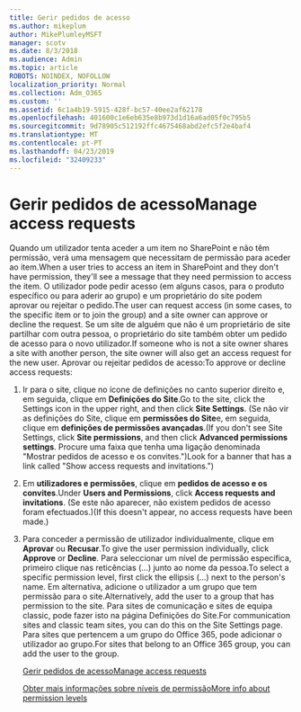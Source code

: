 ```yaml
---
title: Gerir pedidos de acesso
ms.author: mikeplum
author: MikePlumleyMSFT
manager: scotv
ms.date: 8/3/2018
ms.audience: Admin
ms.topic: article
ROBOTS: NOINDEX, NOFOLLOW
localization_priority: Normal
ms.collection: Adm_O365
ms.custom: ''
ms.assetid: 6c1a4b19-5915-428f-bc57-40ee2af62178
ms.openlocfilehash: 401600c1e6eb635e8b973d1d16a6ad05f0c795b5
ms.sourcegitcommit: 9d78905c512192ffc4675468abd2efc5f2e4baf4
ms.translationtype: MT
ms.contentlocale: pt-PT
ms.lasthandoff: 04/23/2019
ms.locfileid: "32409233"
---
```

# <a name="manage-access-requests"></a><span data-ttu-id="a8684-102">Gerir pedidos de acesso</span><span class="sxs-lookup"><span data-stu-id="a8684-102">Manage access requests</span></span>

<span data-ttu-id="a8684-103">Quando um utilizador tenta aceder a um item no SharePoint e não têm permissão, verá uma mensagem que necessitam de permissão para aceder ao item.</span><span class="sxs-lookup"><span data-stu-id="a8684-103">When a user tries to access an item in SharePoint and they don't have permission, they'll see a message that they need permission to access the item.</span></span> <span data-ttu-id="a8684-104">O utilizador pode pedir acesso (em alguns casos, para o produto específico ou para aderir ao grupo) e um proprietário do site podem aprovar ou rejeitar o pedido.</span><span class="sxs-lookup"><span data-stu-id="a8684-104">The user can request access (in some cases, to the specific item or to join the group) and a site owner can approve or decline the request.</span></span> <span data-ttu-id="a8684-105">Se um site de alguém que não é um proprietário de site partilhar com outra pessoa, o proprietário do site também obter um pedido de acesso para o novo utilizador.</span><span class="sxs-lookup"><span data-stu-id="a8684-105">If someone who is not a site owner shares a site with another person, the site owner will also get an access request for the new user.</span></span> <span data-ttu-id="a8684-106">Aprovar ou rejeitar pedidos de acesso:</span><span class="sxs-lookup"><span data-stu-id="a8684-106">To approve or decline access requests:</span></span>
  
1. <span data-ttu-id="a8684-107">Ir para o site, clique no ícone de definições no canto superior direito e, em seguida, clique em **Definições do Site**.</span><span class="sxs-lookup"><span data-stu-id="a8684-107">Go to the site, click the Settings icon in the upper right, and then click **Site Settings**.</span></span> <span data-ttu-id="a8684-108">(Se não vir as definições do Site, clique em **permissões do Site**e, em seguida, clique em **definições de permissões avançadas**.</span><span class="sxs-lookup"><span data-stu-id="a8684-108">(If you don't see Site Settings, click **Site permissions**, and then click **Advanced permissions settings**.</span></span> <span data-ttu-id="a8684-109">Procure uma faixa que tenha uma ligação denominada "Mostrar pedidos de acesso e os convites.")</span><span class="sxs-lookup"><span data-stu-id="a8684-109">Look for a banner that has a link called "Show access requests and invitations.")</span></span>
    
2. <span data-ttu-id="a8684-110">Em **utilizadores e permissões**, clique em **pedidos de acesso e os convites**.</span><span class="sxs-lookup"><span data-stu-id="a8684-110">Under **Users and Permissions**, click **Access requests and invitations**.</span></span> <span data-ttu-id="a8684-111">(Se este não aparecer, não existem pedidos de acesso foram efectuados.)</span><span class="sxs-lookup"><span data-stu-id="a8684-111">(If this doesn't appear, no access requests have been made.)</span></span>
    
3. <span data-ttu-id="a8684-112">Para conceder a permissão de utilizador individualmente, clique em **Aprovar** ou **Recusar**.</span><span class="sxs-lookup"><span data-stu-id="a8684-112">To give the user permission individually, click **Approve** or **Decline**.</span></span> <span data-ttu-id="a8684-113">Para seleccionar um nível de permissão específica, primeiro clique nas reticências (...) junto ao nome da pessoa.</span><span class="sxs-lookup"><span data-stu-id="a8684-113">To select a specific permission level, first click the ellipsis (...) next to the person's name.</span></span> <span data-ttu-id="a8684-114">Em alternativa, adicione o utilizador a um grupo que tem permissão para o site.</span><span class="sxs-lookup"><span data-stu-id="a8684-114">Alternatively, add the user to a group that has permission to the site.</span></span> <span data-ttu-id="a8684-115">Para sites de comunicação e sites de equipa classic, pode fazer isto na página Definições do Site.</span><span class="sxs-lookup"><span data-stu-id="a8684-115">For communication sites and classic team sites, you can do this on the Site Settings page.</span></span> <span data-ttu-id="a8684-116">Para sites que pertencem a um grupo do Office 365, pode adicionar o utilizador ao grupo.</span><span class="sxs-lookup"><span data-stu-id="a8684-116">For sites that belong to an Office 365 group, you can add the user to the group.</span></span>
    
    [<span data-ttu-id="a8684-117">Gerir pedidos de acesso</span><span class="sxs-lookup"><span data-stu-id="a8684-117">Manage access requests </span></span>](https://go.microsoft.com/fwlink/?linkid=2008747)
    
    [<span data-ttu-id="a8684-118">Obter mais informações sobre níveis de permissão</span><span class="sxs-lookup"><span data-stu-id="a8684-118">More info about permission levels</span></span>](https://go.microsoft.com/fwlink/?linkid=867071)
    

